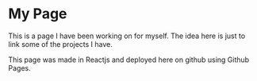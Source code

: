 # My Page

This is a page I have been working on for myself. The idea here is just to link some of the projects I have. 

This page was made in Reactjs and deployed here on github using Github Pages. 